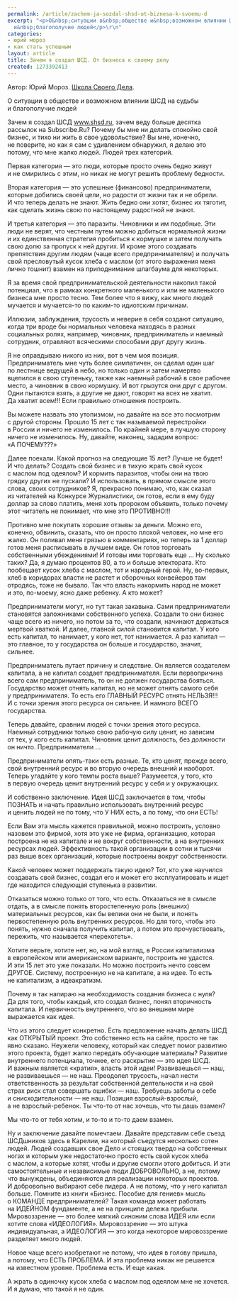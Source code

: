 ```yaml
---
permalink: /article/zachem-ja-sozdal-shsd-ot-biznesa-k-svoemu-d
excerpt: "<p>О&nbsp;ситуации в&nbsp;обществе и&nbsp;возможном влиянии ШСД на&nbsp;судьбы
  и&nbsp;благополучие людей</p>\r\n"
categories:
- юрий мороз
- как стать успешным
layout: article
title: Зачем я создал ШСД. От бизнеса к своему делу
created: 1273392413
---
```

Автор: Юрий Мороз. [Школа Своего Дела][Link 1].

О ситуации в обществе и возможном влиянии ШСД на судьбы и благополучие людей

Зачем я создал ШСД www.shsd.ru, зачем веду больше десятка рассылок на Subscribe.Ru? Почему бы мне ни делать спокойно свой бизнес, и тихо ни жить в свое удовольствие? Вы мне, конечно, не поверите, но как я сам с удивлением обнаружил, я делаю это потому, что мне жалко людей. Людей трех категорий.

Первая категория — это люди, которые просто очень бедно живут и не смирились с этим, но никак не могут решить проблему бедности.

Вторая категория — это успешные (финансово) предприниматели, которые добились своей цели, но радости от жизни так и не обрели. И что теперь делать не знают. Жить бедно они хотят, бизнес их тяготит, как сделать жизнь свою по настоящему радостной не знают.

И третья категория — это паразиты. Чиновники и им подобные. Эти люди не верят, что честным путем можно добиться нормальной жизни и их единственная стратегия пробиться к кормушке и затем получать свою долю за пропуск к ней других. И кроме этого создавать препятствия другим людям (чаще всего предпринимателям) и получать свой пресловутый кусок хлеба с маслом (от этого выражения меня лично тошнит) взамен на приподнимание шлагбаума для некоторых.

Я за время свой предпринимательской деятельности накопил такой потенциал, что в рамках конкретного маленького и или не маленького бизнеса мне просто тесно. Тем более что я вижу, как много людей мучается и мучается-то по каким-то идиотским причинам.

Иллюзии, заблуждения, трусость и неверие в себя создают ситуацию, когда три вроде бы нормальных человека находясь в разных социальных ролях, например, чиновник, предприниматель и наемный сотрудник, отравляют всяческими способами друг другу жизнь.

Я не оправдываю никого из них, вот в чем моя позиция. Предприниматель мне чуть более симпатичен, он сделал один шаг по лестнице ведущей в небо, но только один и затем намертво вцепился в свою ступеньку, также как наемный рабочий в свое рабочее место, а чиновник в свою кормушку. И вот грызутся они друг с другом. Одни пытаются взять, а другие не дают, говорят на всех не хватит. Да хватит всем!!! Если правильно отношения построить.

Вы можете назвать это утопизмом, но давайте на все это посмотрим с другой стороны. Прошло 15 лет с так называемой перестройки в России и ничего не изменилось. По крайней мере, в лучшую сторону ничего не изменилось. Ну, давайте, наконец, зададим вопрос: «А ПОЧЕМУ???»

Далее поехали. Какой прогноз на следующие 15 лет? Лучше не будет! И что делать? Создать свой бизнес и в тихую жрать свой кусок с маслом под одеялом? И кормить паразитов, чтобы они на твою грядку других не пускали? И использовать, в прямом смысле этого слова, своих сотрудников? Я, прекрасно понимаю, что, как сказал из читателей на Конкурсе Журналистики, он готов, если я ему буду доллар за слово платить, меня хоть пророком объявить, только почему этот читатель не понимает, что мне это ПРОТИВНО!!!

Противно мне покупать хорошие отзывы за деньги. Можно его, конечно, обвинить, сказать, что он просто плохой человек, но мне его жалко. Он поливал меня грязью в комментариях, но теперь за 1 доллар готов меня расписывать в лучшем виде. Он готов торговать собственными убеждениями! И готовы ими торговать еще ... Ну сколько таких? Да, я думаю процентов 80, а то и больше электората. Кто пообещает кусок хлеба с маслом, тот и народный герой. Ну, во-первых, хлеб в коридорах власти не растет и сборочных конвейеров там отродясь, тоже не бывало. Так что власть накормить народ не может и это, по-моему, ясно даже ребенку. А кто может?

Предприниматели могут, но тут такая закавыка. Сами предприниматели становятся заложниками собственного успеха. Создали то они бизнес чаще всего из ничего, но потом за то, что создали, начинают держаться мертвой хваткой. И далее, главной силой становится капитал. У кого есть капитал, то нанимает, у кого нет, тот нанимается. А раз капитал — это главное, то у государства он больше и государство, значит, сильнее.

Предприниматель путает причину и следствие. Он является создателем капитала, а не капитал создает предпринимателя. Если первопричина всего сам предприниматель, то он не должен государства бояться. Государство может отнять капитал, но не может отнять самого себя у предпринимателя. То есть его ГЛАВНЫЙ РЕСУРС отнять НЕЛЬЗЯ!!! И с точки зрения этого ресурса он сильнее. И намного ВСЕГО государства.

Теперь давайте, сравним людей с точки зрения этого ресурса. Наемный сотрудники только свою рабочую силу ценит, но зависим от тех, у кого есть капитал. Чиновник ценит должность, без должности он ничто. Предприниматели ...

Предприниматели опять-таки есть разные. Те, кто ценят, прежде всего, свой внутренний ресурс и во вторую очередь внешний и наоборот. Теперь угадайте у кого темпы роста выше? Разумеется, у того, кто в первую очередь ценит внутренний ресурс у себя и у окружающих.

И собственно заключение. Идея ШСД заключается в том, чтобы ПОЗНАТЬ и начать правильно использовать внутренний ресурс и ценить людей не по тому, что У НИХ есть, а по тому, что они ЕСТЬ!

Если Вам эта мысль кажется правильной, можно построить, условно назовем это фирмой, хотя это уже не фирма, организацию, которая построена не на капитале и не вокруг собственности, а на внутренних ресурсах людей. Эффективность такой организации в сотни и тысячи раз выше всех организаций, которые построены вокруг собственности.

Какой человек может поддержать такую идею? Тот, кто уже научился создавать свой бизнес, создал его и может его эксплуатировать и ищет где находится следующая ступенька в развитии.

Отказаться можно только от того, что есть. Отказаться не в смысле отдать, а в смысле понять второстепенную роль (внешних) материальных ресурсов, как бы велики они не были, и понять первостепенную роль внутренних ресурсов. Но для того, чтобы это понять, нужно сначала получить капитал, а потом это прочувствовать, пережить, что называется «перехотеть».

Хотите верьте, хотите нет, но, на мой взгляд, в России капитализма в европейском или американском варианте, построить не удастся. И эти 15 лет это уже показали. Но можно построить нечто совсем ДРУГОЕ. Систему, построенную не на капитале, а на идее. То есть не капитализм, а идеакратизм.

Почему я так напираю на необходимость создания бизнеса с нуля? Да для того, чтобы каждый, кто создал бизнес, понял вторичность капитала. И первичность внутреннего, что во внешнем мире выражается как идея.

Что из этого следует конкретно. Есть предложение начать делать ШСД как ОТКРЫТЫЙ проект. Это собственно есть на сайте, просто не так явно сказано. Неужели человеку, который как следует помог развитию этого проекта, будет жалко передать обучающие материалы? Развитие внутреннего потенциала, точнее, его раскрытие — это идея ШСД. И важным является «кратия», власть этой идеи! Развиваешься — наш, не развиваешься — не наш. Преодолел трусость, начал нести ответственность за результат собственной деятельности и на свой страх риск стал совершать ошибки — наш. Требуешь заботы о себе и снисходительности — не наш. Позиция взрослый-взрослый, а не взрослый-ребенок. Ты что-то от нас хочешь, что ты дашь взамен?

Мы что-то от тебя хотим, и то-то и то-то даем взамен.

Ну и заключение давайте помечтаем. Давайте представим себе съезд ШСДшников здесь в Карелии, на который съедутся несколько сотен людей. Людей создавших свое Дело и стоящих твердо на собственных ногах и которым уже недостаточно просто есть свой кусок хлеба с маслом, а которые хотят, чтобы и другие смогли этого добиться. И эти самостоятельные и независимые люди ДОБРОВОЛЬНО, а не, потому что вынуждены, объединяются для реализации некоторых проектов. И добровольно выбирают себе лидера. А не потому, что у него капитал больше. Помните из книги «Бизнес. Пособие для гениев» мысль о КОМАНДЕ предпринимателей? Такая команда может работать на ИДЕЙНОМ фундаменте, а не на принципе дележа прибыли. Мировоззрение — это более мягкий синоним слова ИДЕЯ или если хотите слова «ИДЕОЛОГИЯ». Мировоззрение — это штука индивидуальная, а ИДЕОЛОГИЯ — это когда некоторое мировоззрение разделяет много людей.

Новое чаще всего изобретают не потому, что идея в голову пришла, а потому, что ЕСТЬ ПРОБЛЕМА. И эта проблема никак не решается на известном уровне. Проблема есть. И еще какая.

А жрать в одиночку кусок хлеба с маслом под одеялом мне не хочется. И я думаю, что такой я не один.


[Link 1]: http://www.shsd.ru/
